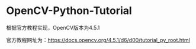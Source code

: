 # OpenCV-Python-Tutorial
根据官方教程实现，OpenCV版本为4.5.1

官方教程网址为：https://docs.opencv.org/4.5.1/d6/d00/tutorial_py_root.html